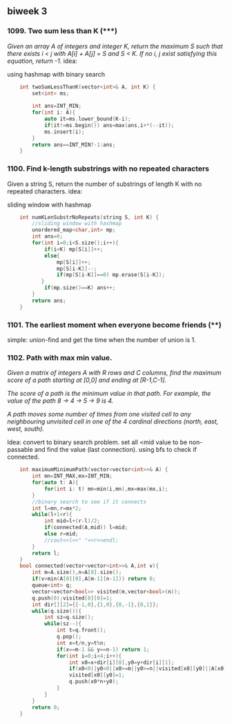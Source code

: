 ## biweek 3
### 1099. Two sum less than K (***)
<em>Given an array A of integers and integer K, return the maximum S such that there exists i < j with A[i] + A[j] = S and S < K. If no i, j exist satisfying this equation, return -1.</em>
idea:

using hashmap with binary search
```cpp
    int twoSumLessThanK(vector<int>& A, int K) {
        set<int> ms;
        
        int ans=INT_MIN;
        for(int i: A){
            auto it=ms.lower_bound(K-i);
            if(it!=ms.begin()) ans=max(ans,i+*(--it));
            ms.insert(i);
        }
        return ans==INT_MIN?-1:ans;
    }
```	
### 1100. Find k-length substrings with no repeated characters
Given a string S, return the number of substrings of length K with no repeated characters.
idea:

sliding window with hashmap
```cpp
    int numKLenSubstrNoRepeats(string S, int K) {
        //sliding window with hashmap
        unordered_map<char,int> mp;
        int ans=0;
        for(int i=0;i<S.size();i++){
            if(i<K) mp[S[i]]++;
            else{
                mp[S[i]]++;
                mp[S[i-K]]--;
                if(mp[S[i-K]]==0) mp.erase(S[i-K]);
           }
            if(mp.size()==K) ans++;
        }
        return ans;
    }
```


### 1101. The earliest moment when everyone become friends (**)
simple: union-find and get the time when the number of union is 1.

### 1102. Path with max min value.
<em>Given a matrix of integers A with R rows and C columns, find the maximum score of a path starting at [0,0] and ending at [R-1,C-1].

The score of a path is the minimum value in that path.  For example, the value of the path 8 →  4 →  5 →  9 is 4.

A path moves some number of times from one visited cell to any neighbouring unvisited cell in one of the 4 cardinal directions (north, east, west, south).</em>

Idea:
convert to binary search problem. set all <mid value to be non-passable and find the value (last connection).
using bfs to check if connected.

```cpp
    int maximumMinimumPath(vector<vector<int>>& A) {
        int mn=INT_MAX,mx=INT_MIN;
        for(auto t: A){
            for(int i: t) mn=min(i,mn),mx=max(mx,i);
        }
        //binary search to see if it connects
        int l=mn,r=mx*2;
        while(l+1<r){
            int mid=l+(r-l)/2;
            if(connected(A,mid)) l=mid;
            else r=mid;
            //cout<<l<<" "<<r<<endl;
        }
        return l;
    }
    bool connected(vector<vector<int>>& A,int v){
        int m=A.size(),n=A[0].size();
        if(v>min(A[0][0],A[m-1][n-1])) return 0;
        queue<int> q;
        vector<vector<bool>> visited(m,vector<bool>(n));
        q.push(0);visited[0][0]=1;
        int dir[][2]={{-1,0},{1,0},{0,-1},{0,1}};
        while(q.size()){
            int sz=q.size();
            while(sz--){
                int t=q.front();
                q.pop();
                int x=t/n,y=t%n;
                if(x==m-1 && y==n-1) return 1;
                for(int i=0;i<4;i++){
                    int x0=x+dir[i][0],y0=y+dir[i][1];
                    if(x0<0||y0<0||x0>=m||y0>=n||visited[x0][y0]||A[x0][y0]<v) continue;
                    visited[x0][y0]=1;
                    q.push(x0*n+y0);
                }
            }
        }
        return 0;
    }
```	